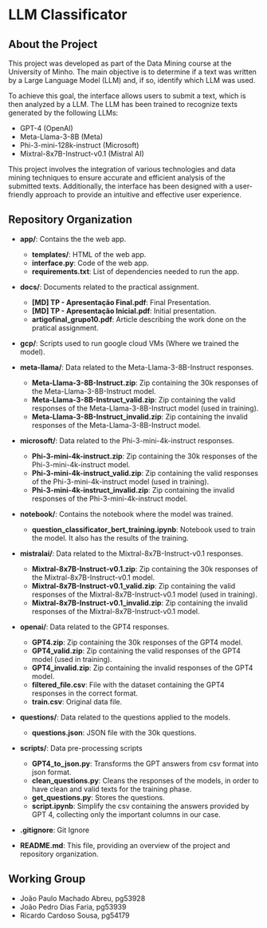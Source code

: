 # LLM Classificator
## About the Project
This project was developed as part of the Data Mining course at the University of Minho. The main objective is to determine if a text was written by a Large Language Model (LLM) and, if so, identify which LLM was used.

To achieve this goal, the interface allows users to submit a text, which is then analyzed by a LLM. The LLM has been trained to recognize texts generated by the following LLMs:

- GPT-4 (OpenAI)
- Meta-Llama-3-8B (Meta)
- Phi-3-mini-128k-instruct (Microsoft)
- Mixtral-8x7B-Instruct-v0.1 (Mistral AI)

This project involves the integration of various technologies and data mining techniques to ensure accurate and efficient analysis of the submitted texts. Additionally, the interface has been designed with a user-friendly approach to provide an intuitive and effective user experience.

## Repository Organization
- **app/**: Contains the the web app.
  - **templates/**: HTML of the web app.
  - **interface.py**: Code of the web app.
  - **requirements.txt**: List of dependencies needed to run the app.

- **docs/**: Documents related to the practical assignment.
  - **[MD] TP - Apresentação Final.pdf**: Final Presentation.
  - **[MD] TP - Apresentação Inicial.pdf**: Initial presentation.
  - **artigofinal_grupo10.pdf**: Article describing the work done on the pratical assignment.

- **gcp/**: Scripts used to run google cloud VMs (Where we trained the model).

- **meta-llama/**: Data related to the Meta-Llama-3-8B-Instruct responses.
  - **Meta-Llama-3-8B-Instruct.zip**: Zip containing the 30k responses of the Meta-Llama-3-8B-Instruct model.
  - **Meta-Llama-3-8B-Instruct_valid.zip**: Zip containing the valid responses of the Meta-Llama-3-8B-Instruct model (used in training).
  - **Meta-Llama-3-8B-Instruct_invalid.zip**: Zip containing the invalid responses of the Meta-Llama-3-8B-Instruct model.

- **microsoft/**: Data related to the Phi-3-mini-4k-instruct responses.
  - **Phi-3-mini-4k-instruct.zip**: Zip containing the 30k responses of the Phi-3-mini-4k-instruct model.
  - **Phi-3-mini-4k-instruct_valid.zip**: Zip containing the valid responses of the Phi-3-mini-4k-instruct model (used in training).
  - **Phi-3-mini-4k-instruct_invalid.zip**: Zip containing the invalid responses of the Phi-3-mini-4k-instruct model.

- **notebook/**: Contains the notebook where the model was trained.
  - **question_classificator_bert_training.ipynb**: Notebook used to train the model. It also has the results of the training.
  
- **mistralai/**: Data related to the Mixtral-8x7B-Instruct-v0.1 responses.
  - **Mixtral-8x7B-Instruct-v0.1.zip**: Zip containing the 30k responses of the Mixtral-8x7B-Instruct-v0.1 model.
  - **Mixtral-8x7B-Instruct-v0.1_valid.zip**: Zip containing the valid responses of the Mixtral-8x7B-Instruct-v0.1 model (used in training).
  - **Mixtral-8x7B-Instruct-v0.1_invalid.zip**: Zip containing the invalid responses of the Mixtral-8x7B-Instruct-v0.1 model.

- **openai/**: Data related to the GPT4 responses.
  - **GPT4.zip**: Zip containing the 30k responses of the GPT4 model.
  - **GPT4_valid.zip**: Zip containing the valid responses of the GPT4 model (used in training).
  - **GPT4_invalid.zip**: Zip containing the invalid responses of the GPT4 model.
  - **filtered_file.csv**: File with the dataset containing the GPT4 responses in the correct format. 
  - **train.csv**: Original data file.
    
- **questions/**: Data related to the questions applied to the models.
  - **questions.json**: JSON file with the 30k questions.

- **scripts/**: Data pre-processing scripts
  - **GPT4_to_json.py**: Transforms the GPT answers from csv format into json format.
  - **clean_questions.py**: Cleans the responses of the models, in order to have clean and valid texts for the training phase.
  - **get_questions.py**: Stores the questions.
  - **script.ipynb**: Simplify the csv containing the answers provided by GPT 4, collecting only the important columns in our case.

- **.gitignore**: Git Ignore
- **README.md**: This file, providing an overview of the project and repository organization.

## Working Group
- João Paulo Machado Abreu, pg53928
- João Pedro Dias Faria, pg53939
- Ricardo Cardoso Sousa, pg54179
